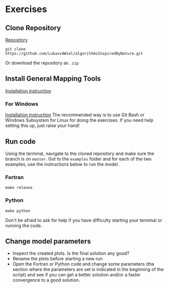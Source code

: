 # Exercises

## Clone Repository
[Repository](https://github.com/LukasvdWiel/algorithmsInspiredByNature/)

`git clone https://github.com/LukasvdWiel/algorithmsInspiredByNature.git`

Or download the repository as `.zip`

## Install General Mapping Tools
[Installation instruction](https://docs.generic-mapping-tools.org/latest/install.html#)

### For Windows
[Installation instruction](https://docs.generic-mapping-tools.org/latest/install.html#windows)
The recommended way is to use Git Bash or Windows Subsystem for Linux for doing the exercises.
If you need help setting this up, just raise your hand!

## Run code

Using the terminal, navigate to the cloned repository and make sure the branch is on `master`.
Got to the `examples` folder and for each of the two examples, use the instructions below to run the model.

### Fortran
`make release`

### Python
`make python`

Don't be afraid to ask for help if you have difficulty starting your terminal or running the code.

## Change model parameters
- Inspect the created plots. Is the final solution any good? 
- Rename the plots before starting a new run
- Open the Fortran or Python code and change some parameters (the section where the parameters are set is indicated in the beginning of the script) and see if you can get a better solution and/or a faster convergence to a good solution.


